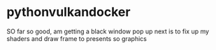# pythonvulkandocker
 
SO far so good, am getting a black window pop up next is to fix up my shaders and draw frame to presents so graphics
